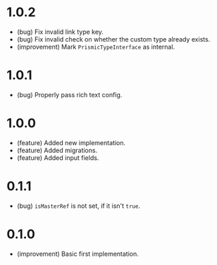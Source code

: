 1.0.2
=====

*   (bug) Fix invalid link type key.
*   (bug) Fix invalid check on whether the custom type already exists.
*   (improvement) Mark `PrismicTypeInterface` as internal.


1.0.1
=====

*   (bug) Properly pass rich text config.


1.0.0
=====

*   (feature) Added new implementation.
*   (feature) Added migrations.
*   (feature) Added input fields.


0.1.1
=====

*   (bug) `isMasterRef` is not set, if it isn't `true`.


0.1.0
=====

*   (improvement) Basic first implementation.
